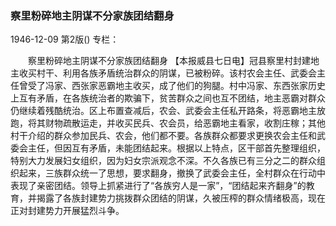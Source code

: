 ### 察里粉碎地主阴谋不分家族团结翻身

1946-12-09
第2版()
专栏：

　　察里粉碎地主阴谋不分家族团结翻身
    【本报威县七日电】冠县察里村封建地主收买村干、利用各族矛盾统治群众的阴谋，已被粉碎。该村农会主任、武委会主任曾受了冯家、西张家恶霸地主收买，成了他们的狗腿。村中冯家、东西张家历史上互有矛盾，在各族统治者的欺骗下，贫苦群众之间也互不团结，地主恶霸对群众仍继续着残酷统治。区上布置查减后，农会、武委会主任私开路条，将恶霸地主放跑，将其财物疏散运走，并收买民兵、农会员，给恶霸地主看家，收割庄稼；其他村干介绍的群众参加民兵、农会，他们都不要。各族群众都要求更换农会主任和武委会主任，但因互有矛盾，未能团结起来。根据以上特点，区干部首先整理组织，特别大力发展妇女组织，因为妇女宗派观念不深。不久各族已有三分之二的群众组织起来，三族群众统一了思想，要求翻身，撤换了武委会主任，全村群众在行动中表现了亲密团结。领导上抓紧进行了“各族穷人是一家”，“团结起来齐翻身”的教育，并揭露了各族封建势力挑拨群众团结的阴谋，久被压榨的群众情绪极高，现在正对封建势力开展猛烈斗争。
